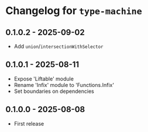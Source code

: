 # Changelog for `type-machine`

## 0.1.0.2 - 2025-09-02

- Add `union`/`intersectionWithSelector`

## 0.1.0.1 - 2025-08-11

- Expose 'Liftable' module
- Rename 'Infix' module to 'Functions.Infix'
- Set boundaries on dependencies

## 0.1.0.0 - 2025-08-08

- First release
